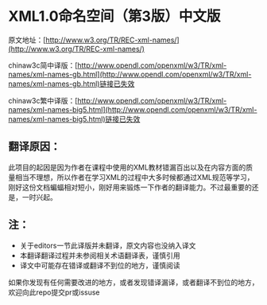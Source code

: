 # XML1.0命名空间（第3版）中文版

原文地址：[http://www.w3.org/TR/REC-xml-names/](http://www.w3.org/TR/REC-xml-names/)

chinaw3c简中译版：[http://www.opendl.com/openxml/w3/TR/xml-names/xml-names-gb.html](http://www.opendl.com/openxml/w3/TR/xml-names/xml-names-gb.html)链接已失效

chinaw3c繁中译版：[http://www.opendl.com/openxml/w3/TR/xml-names/xml-names-big5.html](http://www.opendl.com/openxml/w3/TR/xml-names/xml-names-big5.html)链接已失效

## 翻译原因：

此项目的起因是因为作者在课程中使用的XML教材错漏百出以及在内容方面的质量相当不理想，所以作者在学习XML的过程中大多时候都通过XML规范等学习，刚好这份文档蝙蝠相对短小，刚好用来锻炼一下作者的翻译能力。不过最重要的还是，一时兴起。

## 注：

+ 关于editors一节此译版并未翻译，原文内容也没纳入译文
+ 本翻译翻译过程并未参阅相关术语翻译表，谨慎引用
+ 译文中可能存在错译或翻译不到位的地方，谨慎阅读

如果你发现有任何需要改进的地方，或者发现错译漏译，或者翻译不到位的地方，欢迎向此repo提交pr或issuse

